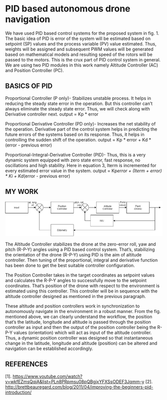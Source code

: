# PID based autonomous drone navigation
We have used PID based control systems for the proposed system in fig. 1. The basic idea of PID is error of the system will be estimated based on setpoint (SP) values and the process variable (PV) value estimated. Thus, weights will be assigned and subsequent PWM values will be generated based on mathematical models and resulting speed of the rotors will be passed to the motors. This is the crux part of PID control system in general. We are using two PID modules in this work namely Altitude Controller (AC) and Position Controller (PC).

## BASICS OF PID

Proportional Controller (P only)- Stabilizes unstable process. It helps in reducing the steady state error in the operation. But this controller can’t always eliminate the steady state error. Thus, we will check along with Derivative controller next.
output = Kp * error

Proportional Derivative Controller (PD only)- Increases the net stability of the operation. Derivative part of the control system helps in predicting the future errors of the systems based on its response. Thus, it helps in controlling the sudden shift of the operation.
output = Kp * error + Kd * (error - previous error)

Proportional-Integral-Derivative Controller (PID)- Thus, this is a very dynamic system equipped with zero state error, fast response, no oscillations and high stability. Here in equation 3, Iterm is incremented for every estimated error value in the system.
output = Kp*error + (Iterm + error) * Ki + Kd*(error - previous error)

## MY WORK

<img src="img/architecture.jpg"/>

The Altitude Controller stabilizes the drone at the zero-error roll, yaw and pitch (R-P-Y) angles using a PID based control system. That’s, stabilizing the orientation of the drone (R-P-Y) using PID is the aim of altitude controller. Then tuning of the proportional, integral and derivative function has been done to get the best suitable controller configuration.

The Position Controller takes in the target coordinates as setpoint values and calculates the R-P-Y angles to successfully move to the setpoint coordinates. That’s position of the drone with respect to the environment is estimated using this controller. This controller will be in sequence with the altitude controller designed as mentioned in the previous paragraph.

These altitude and position controllers work in synchronization to autonomously navigate in the environment in a robust manner. From the fig. mentioned above, we can clearly understand the workflow, the position that’s the latitude, longitude and altitude is passed through the position controller as input and then the output of the position controller being the R-P-Y values (orientation) which will act as input of the altitude controller. Thus, a dynamic position controller was designed so that instantaneous change in the latitude, longitude and altitude (position) can be altered and navigation can be established accordingly.

## REFERENCES

[1]. https://www.youtube.com/watch?v=wkfEZmsQqiA&list=PLn8PRpmsu08pQBgjxYFXSsODEF3Jqmm-y
[2]. http://brettbeauregard.com/blog/2011/04/improving-the-beginners-pid-introduction/
